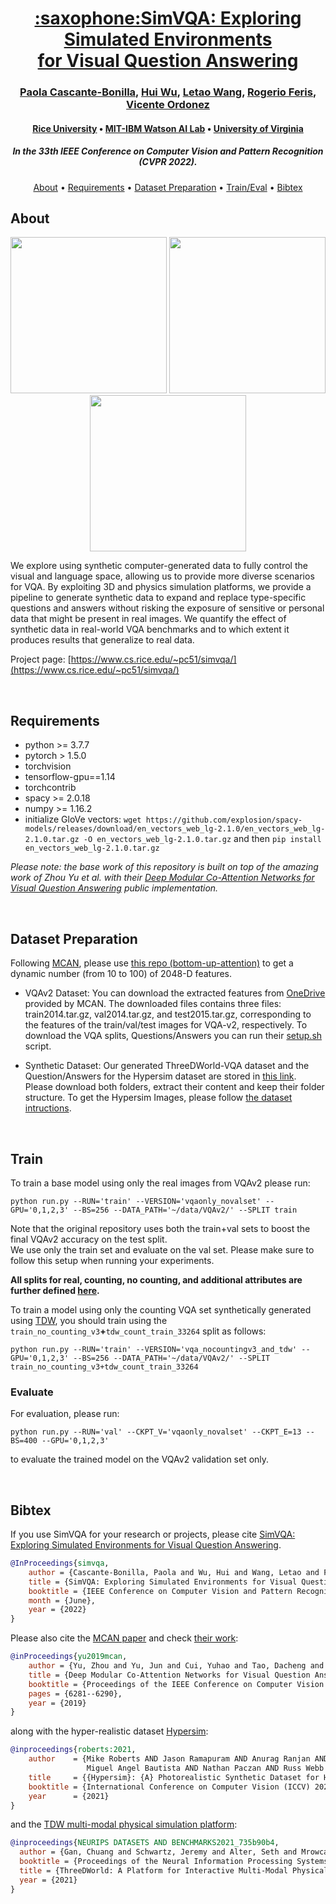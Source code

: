 
<!-- ## [[CVPR22] SimVQA: Exploring Simulated Environments for Visual Question Answering.](https://arxiv.org/abs/2203.17219)
Paola Cascante-Bonilla, Hui Wu, Letao Wang, Rogerio Feris, Vicente Ordonez. -->

<h1 align="center"><a href="https://arxiv.org/abs/2203.17219"> :saxophone:SimVQA: Exploring Simulated Environments<br> for Visual Question Answering</a></h1>
<h3 align="center"><a href="https://paolacascante.com/">Paola Cascante-Bonilla</a>, <a href="https://www.spacewu.com/">Hui Wu</a>, <a href="https://dw61.github.io/">Letao Wang</a>, <a href="https://www.rogerioferis.org/">Rogerio Feris</a>, <a href="https://www.cs.rice.edu/~vo9/">Vicente Ordonez</a></h3>
<h4 align="center"><a href="https://www.rice.edu/">Rice University</a>  •  <a href="https://mitibmwatsonailab.mit.edu/">MIT-IBM Watson AI Lab</a>  •  <a href="https://www.virginia.edu/">University of Virginia</a></h4>
<h5 align="center">In the 33th IEEE Conference on Computer Vision and Pattern Recognition (CVPR 2022).</h5> 

<p align="center">
  <a href="#about">About</a> •
  <a href="#requirements">Requirements</a> •
  <a href="#dataset-preparation">Dataset Preparation</a> •
  <a href="#train">Train/Eval</a> •
  <a href="#bibtex">Bibtex</a>
</p>


## About

<p align="center">
  <img src="https://github.com/uvavision/SimVQA/blob/main/img/showcase_reversed.gif?raw=true"  width="250">
  <img src="https://www.cs.rice.edu/~pc51/simvqa/images/drum_air2.png"  width="250">
  <img src="https://www.cs.rice.edu/~pc51/simvqa/images/drum_air_id.png"  width="250">
</p>

 We explore using synthetic computer-generated data to fully control the visual and language space, allowing us to provide more diverse scenarios for VQA. By exploiting 3D and physics simulation platforms, we provide a pipeline to generate synthetic data to expand and replace type-specific questions and answers without risking the exposure of sensitive or personal data that might be present in real images. We quantify the effect of synthetic data in real-world VQA benchmarks and to which extent it produces results that generalize to real data.

Project page: [https://www.cs.rice.edu/~pc51/simvqa/](https://www.cs.rice.edu/~pc51/simvqa/)

<br/>

## Requirements
- python >= 3.7.7 
- pytorch > 1.5.0
- torchvision
- tensorflow-gpu==1.14
- torchcontrib
- spacy >= 2.0.18
- numpy >= 1.16.2
- initialize GloVe vectors: `wget https://github.com/explosion/spacy-models/releases/download/en_vectors_web_lg-2.1.0/en_vectors_web_lg-2.1.0.tar.gz -O en_vectors_web_lg-2.1.0.tar.gz` and then `pip install en_vectors_web_lg-2.1.0.tar.gz` <br>

*Please note: the base work of this repository is built on top of the amazing work of Zhou Yu et al. with their [Deep Modular Co-Attention Networks for Visual Question Answering](https://github.com/MILVLG/mcan-vqa) public implementation.*

<br/>

## Dataset Preparation

Following [MCAN](https://github.com/MILVLG/mcan-vqa), please use [this repo (bottom-up-attention)](https://github.com/peteanderson80/bottom-up-attention) to get a dynamic number (from 10 to 100) of 2048-D features. 

- VQAv2 Dataset:
You can download the extracted features from [OneDrive](https://awma1-my.sharepoint.com/:f:/g/personal/yuz_l0_tn/EsfBlbmK1QZFhCOFpr4c5HUBzUV0aH2h1McnPG1jWAxytQ?e=2BZl8O) provided by MCAN. The downloaded files contains three files: train2014.tar.gz, val2014.tar.gz, and test2015.tar.gz, corresponding to the features of the train/val/test images for VQA-v2, respectively.
To download the VQA splits, Questions/Answers you can run their [setup.sh](https://github.com/uvavision/SimVQA/download.sh) script.

- Synthetic Dataset:
Our generated ThreeDWorld-VQA dataset and the Question/Answers for the Hypersim dataset are stored in [this link](https://drive.google.com/drive/u/2/folders/1h-UkmjjP6jOjqF1-55HA9kmBdG1g3DDB). Please download both folders, extract their content and keep their folder structure.
To get the Hypersim Images, please follow [the dataset intructions](https://github.com/apple/ml-hypersim).    



<br/>

## Train

To train a base model using only the real images from VQAv2 please run:
```
python run.py --RUN='train' --VERSION='vqaonly_novalset' --GPU='0,1,2,3' --BS=256 --DATA_PATH='~/data/VQAv2/' --SPLIT train
```
Note that the original repository uses both the train+val sets to boost the final VQAv2 accuracy on the test split. <br>
We use only the train set and evaluate on the val set. Please make sure to follow this setup when running your experiments.

**All splits for real, counting, no counting, and additional attributes are further defined [here](https://github.com/uvavision/SimVQA/cfgs/path_cfgs.py).**

To train a model using only the counting VQA set synthetically generated using [TDW](https://github.com/threedworld-mit/tdw), you should train using the `train_no_counting_v3`**+**`tdw_count_train_33264` split as follows:
```
python run.py --RUN='train' --VERSION='vqa_nocountingv3_and_tdw' --GPU='0,1,2,3' --BS=256 --DATA_PATH='~/data/VQAv2/' --SPLIT train_no_counting_v3+tdw_count_train_33264
```

### Evaluate
For evaluation, please run:
```
python run.py --RUN='val' --CKPT_V='vqaonly_novalset' --CKPT_E=13 --BS=400 --GPU='0,1,2,3'
```
to evaluate the trained model on the VQAv2 validation set only.

<br/>

## Bibtex

If you use SimVQA for your research or projects, please cite [SimVQA: Exploring Simulated Environments for Visual Question Answering](https://arxiv.org/abs/2203.17219).

```bibtex
@InProceedings{simvqa,
    author = {Cascante-Bonilla, Paola and Wu, Hui and Wang, Letao and Feris, Rogerio and Ordonez, Vicente},
    title = {SimVQA: Exploring Simulated Environments for Visual Question Answering},
    booktitle = {IEEE Conference on Computer Vision and Pattern Recognition (CVPR)},
    month = {June},
    year = {2022}
}
```

Please also cite the [MCAN paper](https://arxiv.org/abs/1906.10770) and check [their work](https://github.com/MILVLG/mcan-vqa):
```bibtex
@inProceedings{yu2019mcan,
    author = {Yu, Zhou and Yu, Jun and Cui, Yuhao and Tao, Dacheng and Tian, Qi},
    title = {Deep Modular Co-Attention Networks for Visual Question Answering},
    booktitle = {Proceedings of the IEEE Conference on Computer Vision and Pattern Recognition (CVPR)},
    pages = {6281--6290},
    year = {2019}
}
```

along with the hyper-realistic dataset [Hypersim](https://github.com/apple/ml-hypersim):
```bibtex
@inproceedings{roberts:2021,
    author    = {Mike Roberts AND Jason Ramapuram AND Anurag Ranjan AND Atulit Kumar AND
                 Miguel Angel Bautista AND Nathan Paczan AND Russ Webb AND Joshua M. Susskind},
    title     = {{Hypersim}: {A} Photorealistic Synthetic Dataset for Holistic Indoor Scene Understanding},
    booktitle = {International Conference on Computer Vision (ICCV) 2021},
    year      = {2021}
}
```

and the [TDW multi-modal physical simulation platform](https://www.threedworld.org/):
```bibtex
@inproceedings{NEURIPS DATASETS AND BENCHMARKS2021_735b90b4,
  author = {Gan, Chuang and Schwartz, Jeremy and Alter, Seth and Mrowca, Damian and Schrimpf, Martin and Traer, James and De Freitas, Julian and Kubilius, Jonas and Bhandwaldar, Abhishek and Haber, Nick and Sano, Megumi and Kim, Kuno and Wang, Elias and Lingelbach, Michael and Curtis, Aidan and Feigelis, Kevin and Bear, Daniel and Gutfreund, Dan and Cox, David and Torralba, Antonio and DiCarlo, James J and Tenenbaum, Josh and McDermott, Josh and Yamins, Dan},
  booktitle = {Proceedings of the Neural Information Processing Systems Track on Datasets and Benchmarks},
  title = {ThreeDWorld: A Platform for Interactive Multi-Modal Physical Simulation},
  year = {2021}
}
```

